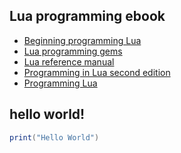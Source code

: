 ## Lua programming ebook

- [Beginning programming Lua](https://theswissbay.ch/pdf/Gentoomen%20Library/Programming/Lua/Beginning%20Lua%20Programming%20-%20Wrox.pdf)
- [Lua programming gems](https://theswissbay.ch/pdf/Gentoomen%20Library/Programming/Lua/Lua%20Programming%20Gems.pdf)
- [Lua reference manual](https://theswissbay.ch/pdf/Gentoomen%20Library/Programming/Lua/Lua%20Reference-Manual.pdf)
- [Programming in Lua second edition](https://theswissbay.ch/pdf/Gentoomen%20Library/Programming/Lua/Programming%20in%20Lua%20Second%20Edition.pdf)
- [Programming Lua](https://theswissbay.ch/pdf/Gentoomen%20Library/Programming/Lua/Programming%20in%20Lua.pdf)

## hello world!
```lua
print("Hello World")
```